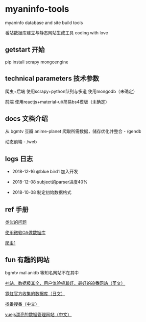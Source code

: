 # myaninfo-tools
myaninfo database and site build tools

番站数据库建立与静态网站生成工具 coding with love


## getstart 开始
pip install scrapy mongoengine

## technical parameters 技术参数
爬虫+后端 使用scrapy+python队列与多道 使用mongodb（未确定）

前端 使用reactjs+material-ui/简易bs4模版（未确定）

## docs 文档介绍
从 bgmtv 豆瓣 anime-planet 爬取所需数据，储存优化并整合 - /gendb

动态前端 - /web

## logs 日志
* 2018-12-16 @blue bird1 加入开发

* 2018-12-08 subject的parser进度40%

* 2018-10-08 制定初始数据格式

## ref 手册
[类似的问题](https://bbs.saraba1st.com/2b/thread-1344972-1-1.html)

[使用微软OA做数据库](https://zhuanlan.zhihu.com/p/23331725)

[爬虫1](https://github.com/AllenTom/BangumiSpider)

## fun 有趣的网站
bgmtv mal anidb 等知名网站不在其中

[神站，数据极其全，用户体验极其好，最好的追番网站（英文）](https://www.anime-planet.com)

[霓虹官方收集的数据库（日文）](https://mediaarts-db.bunka.go.jp)

[找番搜番（中文）](https://neets.cc)

[vuejs漂亮的数据管理网站（中文）](http://dudulu.moe/bangumi)
